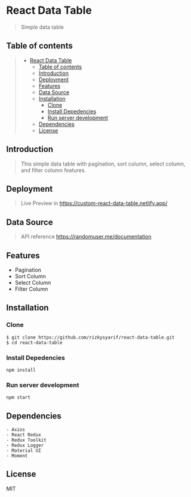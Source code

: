 # React Data Table

> Simple data table
 
## Table of contents

> * [React Data Table](#React-data-table)
>   * [Table of contents](#table-of-contents)
>   * [Introduction](#introduction)
>   * [Deployment](#deployment)
>   * [Features](#features)
>   * [Data Source](#data-source)
>   * [Installation](#installation)
>     * [Clone](#clone)
>     * [Install Depedencies](#install-depedencies)
>     * [Run server development](#run-server-development)
>   * [Dependencies](#dependencies)
>   * [License](#license)

## Introduction

> This simple data table with pagination, sort column, select column, and filter column features.

## Deployment

> Live Preview in https://custom-react-data-table.netlify.app/
 
## Data Source
> API reference https://randomuser.me/documentation

## Features
  - Pagination
  - Sort Column
  - Select Column
  - Filter Column
 
## Installation

### Clone
```
$ git clone https://github.com/rizkysyarif/react-data-table.git
$ cd react-data-table
```

### Install Depedencies
```
npm install
```

### Run server development
```
npm start
```

## Dependencies
```
- Axios
- React Redux
- Redux Toolkit
- Redux Logger
- Material UI
- Moment
```

## License
MIT


 
 
